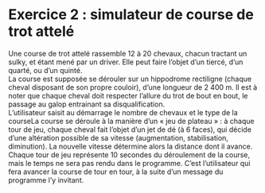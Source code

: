 # Exercice 2 : simulateur de course de trot attelé
Une course de trot attelé rassemble 12 à 20 chevaux, chacun tractant un sulky, et 
étant mené par un driver. Elle peut faire l’objet d’un tiercé, d’un quarté, ou d’un 
quinté.  
La course est supposée se dérouler sur un hippodrome rectiligne (chaque cheval disposant de 
son propre couloir), d’une longueur de 2 400 m. Il est à noter que chaque cheval doit respecter 
l’allure du trot de bout en bout, le passage au galop entrainant sa disqualification.  
L’utilisateur saisit 
au démarrage le nombre de chevaux et le type de la courseLa course se déroule à la manière d’un « jeu de plateau » : à chaque tour de jeu, chaque cheval fait 
l’objet d’un jet de dé (à 6 faces), qui décide d’une altération possible de sa vitesse (augmentation, 
stabilisation, diminution). La nouvelle vitesse détermine alors la distance dont il avance. Chaque tour 
de jeu représente 10 secondes du déroulement de la course, mais le temps ne sera pas rendu dans le 
programme. C’est l’utilisateur qui fera avancer la course de tour en tour, à la suite d’un message du 
programme l’y invitant.